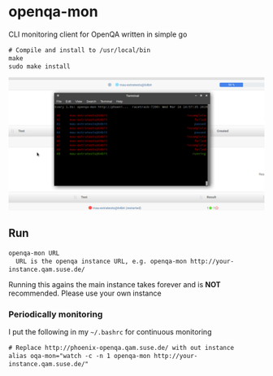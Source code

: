 # openqa-mon

CLI monitoring client for OpenQA written in simple go

    # Compile and install to /usr/local/bin
    make
    sudo make install

![Screenshot of openqa-mon in action](Screenshot.png)

## Run

    openqa-mon URL
      URL is the openqa instance URL, e.g. openqa-mon http://your-instance.qam.suse.de/

Running this agains the main instance takes forever and is **NOT** recommended. Please use your own instance

### Periodically monitoring

I put the following in my `~/.bashrc` for continuous monitoring

    # Replace http://phoenix-openqa.qam.suse.de/ with out instance
    alias oqa-mon="watch -c -n 1 openqa-mon http://your-instance.qam.suse.de/"
